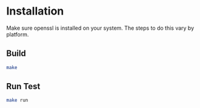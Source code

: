 # Installation

Make sure openssl is installed on your system. The steps to do this vary by platform.

## Build

```bash
make
```

## Run Test

```bash
make run
```
